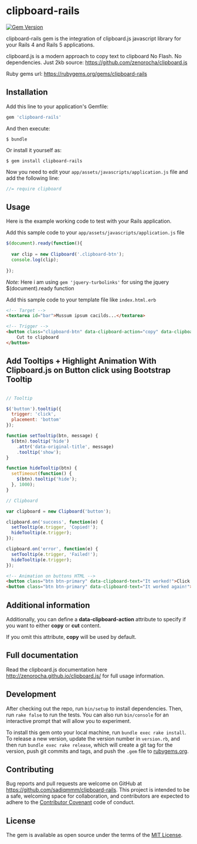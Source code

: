 # clipboard-rails
[![Gem Version](https://badge.fury.io/rb/clipboard-rails.svg)](http://badge.fury.io/rb/clipboard-rails)

clipboard-rails gem is the integration of clipboard.js javascript library for your Rails 4 and Rails 5 applications.

clipboard.js is a modern approach to copy text to clipboard No Flash. No dependencies. Just 2kb
source: https://github.com/zenorocha/clipboard.js

Ruby gems url: https://rubygems.org/gems/clipboard-rails

## Installation

Add this line to your application's Gemfile:

```ruby
gem 'clipboard-rails'
```

And then execute:

    $ bundle

Or install it yourself as:

    $ gem install clipboard-rails

Now you need to edit your `app/assets/javascripts/application.js` file and add the following line:
``` javascript
//= require clipboard
```

## Usage

Here is the example working code to test with your Rails application.

Add this sample code to your `app/assets/javascripts/application.js` file

``` javascript
$(document).ready(function(){  
  
  var clip = new Clipboard('.clipboard-btn');
  console.log(clip);
	
});
```

*Note:* Here i am using `gem 'jquery-turbolinks'` for using the jquery $(document).ready function 

Add this sample code to your template file like `index.html.erb`

``` html
<!-- Target -->
<textarea id="bar">Mussum ipsum cacilds...</textarea>

<!-- Trigger -->
<button class="clipboard-btn" data-clipboard-action="copy" data-clipboard-target="#bar">
    Cut to clipboard
</button>
```

## Add Tooltips + Highlight Animation With Clipboard.js on Button click using Bootstrap Tooltip

``` javascript

// Tooltip

$('button').tooltip({
  trigger: 'click',
  placement: 'bottom'
});

function setTooltip(btn, message) {
  $(btn).tooltip('hide')
    .attr('data-original-title', message)
    .tooltip('show');
}

function hideTooltip(btn) {
  setTimeout(function() {
    $(btn).tooltip('hide');
  }, 1000);
}

// Clipboard

var clipboard = new Clipboard('button');

clipboard.on('success', function(e) {
  setTooltip(e.trigger, 'Copied!');
  hideTooltip(e.trigger);
});

clipboard.on('error', function(e) {
  setTooltip(e.trigger, 'Failed!');
  hideTooltip(e.trigger);
});
```

``` html
<!-- Animation on buttons HTML -->
<button class="btn btn-primary" data-clipboard-text="It worked!">Click me</button>
<button class="btn btn-primary" data-clipboard-text="It worked again!">Click me</button>
```

## Additional information

Additionally, you can define a **data-clipboard-action** attribute to specify if you want to either **copy** or **cut** content.

If you omit this attribute, **copy** will be used by default.

## Full documentation 

Read the clipboard.js documentation here http://zenorocha.github.io/clipboard.js/ for full usage information.

## Development

After checking out the repo, run `bin/setup` to install dependencies. Then, run `rake false` to run the tests. You can also run `bin/console` for an interactive prompt that will allow you to experiment.

To install this gem onto your local machine, run `bundle exec rake install`. To release a new version, update the version number in `version.rb`, and then run `bundle exec rake release`, which will create a git tag for the version, push git commits and tags, and push the `.gem` file to [rubygems.org](https://rubygems.org).

## Contributing

Bug reports and pull requests are welcome on GitHub at https://github.com/sadiqmmm/clipboard-rails. This project is intended to be a safe, welcoming space for collaboration, and contributors are expected to adhere to the [Contributor Covenant](http://contributor-covenant.org) code of conduct.


## License

The gem is available as open source under the terms of the [MIT License](http://opensource.org/licenses/MIT).

